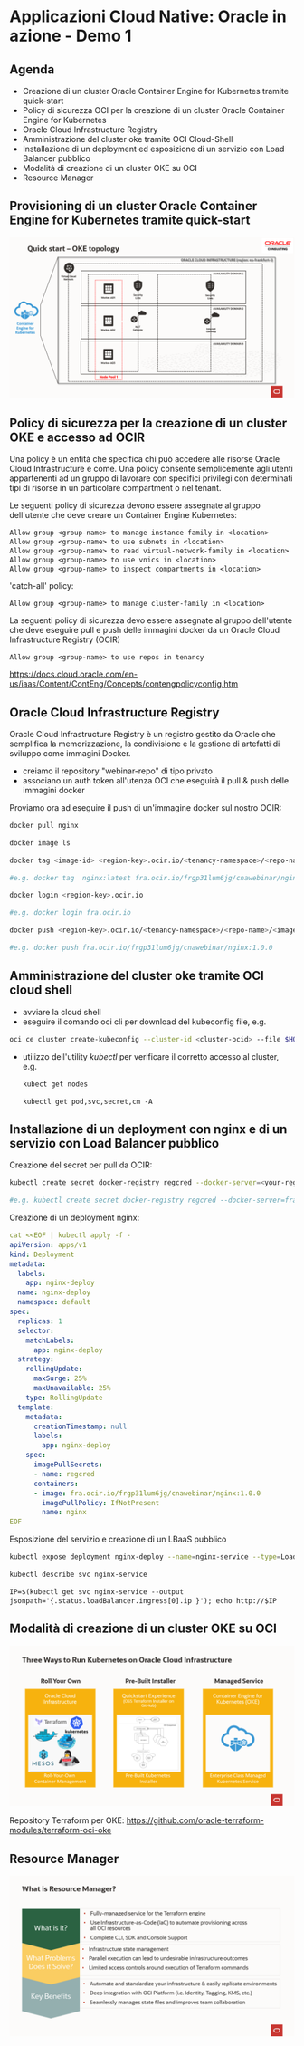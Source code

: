 



# Applicazioni Cloud Native: Oracle in azione - Demo 1

## Agenda

- Creazione di un cluster Oracle Container Engine for Kubernetes tramite quick-start 
- Policy di sicurezza OCI per la creazione di un cluster Oracle Container Engine for Kubernetes 
- Oracle Cloud Infrastructure Registry
- Amministrazione del cluster oke tramite OCI Cloud-Shell
- Installazione di un deployment ed esposizione di un servizio con Load Balancer pubblico
- Modalità di creazione di un cluster OKE su OCI
- Resource Manager

## Provisioning di un cluster Oracle Container Engine for Kubernetes tramite quick-start

![image-20200713101958200](image/image-20200713101958200.png)

## Policy di sicurezza per la creazione di un cluster OKE e accesso ad OCIR

Una policy è un entità che specifica chi può accedere alle risorse Oracle Cloud Infrastructure e come. Una policy consente semplicemente agli utenti appartenenti ad un gruppo di lavorare con specifici privilegi con determinati tipi di risorse in un particolare compartment o nel tenant.

Le seguenti policy di sicurezza devono essere assegnate al gruppo dell'utente che deve creare un Container Engine Kubernetes:

```
Allow group <group-name> to manage instance-family in <location>
Allow group <group-name> to use subnets in <location>
Allow group <group-name> to read virtual-network-family in <location>
Allow group <group-name> to use vnics in <location>
Allow group <group-name> to inspect compartments in <location>
```

 'catch-all' policy:

```
Allow group <group-name> to manage cluster-family in <location>
```

La seguenti policy di sicurezza devo essere assegnate al gruppo dell'utente che deve eseguire pull e push delle immagini docker da un Oracle Cloud Infrastructure Registry (OCIR)

```
Allow group <group-name> to use repos in tenancy
```



https://docs.cloud.oracle.com/en-us/iaas/Content/ContEng/Concepts/contengpolicyconfig.htm

## Oracle Cloud Infrastructure Registry

Oracle Cloud Infrastructure Registry è un registro gestito da Oracle che semplifica la memorizzazione, la condivisione e la gestione di artefatti di sviluppo come immagini Docker.

- creiamo il repository "webinar-repo" di tipo privato
- associano un auth token all'utenza OCI che eseguirà il pull & push delle immagini docker



Proviamo ora ad eseguire il push di un'immagine docker sul nostro OCIR:

```bash
docker pull nginx
```

```bash
docker image ls
```

```bash
docker tag <image-id> <region-key>.ocir.io/<tenancy-namespace>/<repo-name>/<image-name>:<tag> 
```

```bash
#e.g. docker tag  nginx:latest fra.ocir.io/frgp31lum6jg/cnawebinar/nginx:1.0.0
```



```bash
docker login <region-key>.ocir.io 
```

```bash
#e.g. docker login fra.ocir.io
```



```bash
docker push <region-key>.ocir.io/<tenancy-namespace>/<repo-name>/<image-name>:<tag> 
```

```bash
#e.g. docker push fra.ocir.io/frgp31lum6jg/cnawebinar/nginx:1.0.0
```

## Amministrazione del cluster oke tramite OCI cloud shell

- avviare la cloud shell
- eseguire il comando oci cli per download del kubeconfig file, e.g.

```bash
oci ce cluster create-kubeconfig --cluster-id <cluster-ocid> --file $HOME/.kube/config --region eu-frankfurt-1 --token-version 2.0.0s
```

- utilizzo dell'utility *kubectl* per verificare il corretto accesso al cluster, e.g.

  ```bash
  kubect get nodes
  ```

  ```
  kubectl get pod,svc,secret,cm -A
  ```

  

## Installazione di un deployment con nginx e di un servizio con Load Balancer pubblico

Creazione del secret per pull da OCIR:

```bash
kubectl create secret docker-registry regcred --docker-server=<your-registry-server> --docker-username=<your-name> --docker-password=<your-pword> --docker-email=<your-email> 
```

```bash
#e.g. kubectl create secret docker-registry regcred --docker-server=fra.ocir.io --docker-username=frgp31lum6jg/oracleidentitycloudservice/fpacilio@gmail.com --docker-password="<auth token>" --docker-email=fpacilio@gmail.com
```



Creazione di un deployment nginx:

```yaml
cat <<EOF | kubectl apply -f -
apiVersion: apps/v1
kind: Deployment
metadata:
  labels:
    app: nginx-deploy
  name: nginx-deploy
  namespace: default
spec:
  replicas: 1
  selector:
    matchLabels:
      app: nginx-deploy
  strategy:
    rollingUpdate:
      maxSurge: 25%
      maxUnavailable: 25%
    type: RollingUpdate
  template:
    metadata:
      creationTimestamp: null
      labels:
        app: nginx-deploy
    spec:
      imagePullSecrets:
      - name: regcred	
      containers:
      - image: fra.ocir.io/frgp31lum6jg/cnawebinar/nginx:1.0.0
        imagePullPolicy: IfNotPresent
        name: nginx
EOF
```

Esposizione del servizio e creazione di un LBaaS pubblico

```bash
kubectl expose deployment nginx-deploy --name=nginx-service --type=LoadBalancer --port=80
```

```bash
kubectl describe svc nginx-service
```

```shell
IP=$(kubectl get svc nginx-service --output jsonpath='{.status.loadBalancer.ingress[0].ip }'); echo http://$IP
```

## Modalità **di** **creazione** **di un cluster OKE** **su** OCI

![image-20200712113216032](image/image-20200712113216032.png)

Repository Terraform per OKE: https://github.com/oracle-terraform-modules/terraform-oci-oke

## Resource Manager

![image-20200713093751679](image/image-20200713093751679.png)